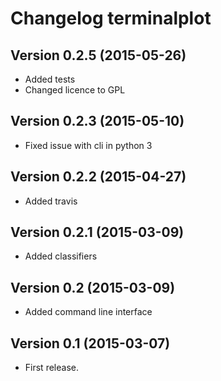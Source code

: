 # Changelog terminalplot

## Version 0.2.5 (2015-05-26)
- Added tests
- Changed licence to GPL

## Version 0.2.3 (2015-05-10)
- Fixed issue with cli in python 3

## Version 0.2.2 (2015-04-27)
- Added travis

## Version 0.2.1 (2015-03-09)
- Added classifiers

## Version 0.2 (2015-03-09)
- Added command line interface

## Version 0.1 (2015-03-07)
- First release.
